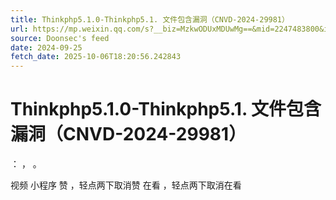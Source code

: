 ```yaml
---
title: Thinkphp5.1.0-Thinkphp5.1. 文件包含漏洞（CNVD-2024-29981）
url: https://mp.weixin.qq.com/s?__biz=MzkwODUxMDUwMg==&mid=2247483800&idx=1&sn=e6374d549b72047491deabdb535f1c70
source: Doonsec's feed
date: 2024-09-25
fetch_date: 2025-10-06T18:20:56.242843
---
```


# Thinkphp5.1.0-Thinkphp5.1. 文件包含漏洞（CNVD-2024-29981）

：
，
。

视频
小程序
赞
，轻点两下取消赞
在看
，轻点两下取消在看
